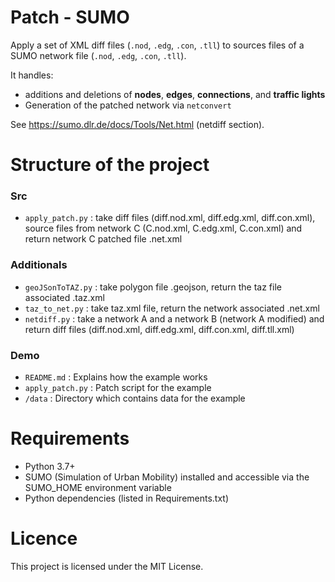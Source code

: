# Patch - SUMO

Apply a set of XML diff files (`.nod`, `.edg`, `.con`, `.tll`) to sources files of a SUMO network file (`.nod`, `.edg`, `.con`, `.tll`).  

It handles:  
- additions and deletions of **nodes**, **edges**, **connections**, and **traffic lights**  
- Generation of the patched network via `netconvert`  

See https://sumo.dlr.de/docs/Tools/Net.html (netdiff section).  

# Structure of the project

### Src

- `apply_patch.py` : take diff files (diff.nod.xml, diff.edg.xml, diff.con.xml), source files from network C (C.nod.xml, C.edg.xml, C.con.xml) and return network C patched file .net.xml

### Additionals

- `geoJSonToTAZ.py` : take polygon file .geojson, return the taz file associated .taz.xml  
- `taz_to_net.py` : take taz.xml file, return the network associated .net.xml  
- `netdiff.py` : take a network A and a network B (network A modified) and return diff files (diff.nod.xml, diff.edg.xml, diff.con.xml, diff.tll.xml)

### Demo

- `README.md` : Explains how the example works
- `apply_patch.py` : Patch script for the example
- `/data` : Directory which contains data for the example

# Requirements

- Python 3.7+
- SUMO (Simulation of Urban Mobility) installed and accessible via the SUMO_HOME environment variable
- Python dependencies (listed in Requirements.txt)

# Licence

This project is licensed under the MIT License.



